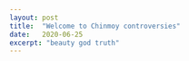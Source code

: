 ```yaml
---
layout: post
title:  "Welcome to Chinmoy controversies"
date:   2020-06-25
excerpt: "beauty god truth"
---
```

